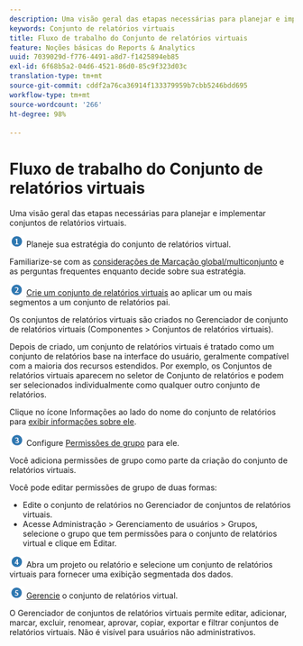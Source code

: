 ```yaml
---
description: Uma visão geral das etapas necessárias para planejar e implementar conjuntos de relatórios virtuais.
keywords: Conjunto de relatórios virtuais
title: Fluxo de trabalho do Conjunto de relatórios virtuais
feature: Noções básicas do Reports & Analytics
uuid: 7039029d-f776-4491-a8d7-f1425894eb85
exl-id: 6f68b5a2-04d6-4521-86d0-85c9f323d03c
translation-type: tm+mt
source-git-commit: cddf2a76ca36914f133379959b7cbb5246bdd695
workflow-type: tm+mt
source-wordcount: '266'
ht-degree: 98%

---
```


# Fluxo de trabalho do Conjunto de relatórios virtuais

Uma visão geral das etapas necessárias para planejar e implementar conjuntos de relatórios virtuais.

![](assets/step1_icon.png) Planeje sua estratégia do conjunto de relatórios virtual.

Familiarize-se com as [considerações de Marcação global/multiconjunto](/help/components/vrs/vrs-considerations.md) e as perguntas frequentes enquanto decide sobre sua estratégia.

![](assets/step2_icon.png) [Crie um conjunto de relatórios virtuais](/help/components/vrs/c-workflow-vrs/vrs-create.md) ao aplicar um ou mais segmentos a um conjunto de relatórios pai.

Os conjuntos de relatórios virtuais são criados no Gerenciador de conjunto de relatórios virtuais (Componentes > Conjuntos de relatórios virtuais).

Depois de criado, um conjunto de relatórios virtuais é tratado como um conjunto de relatórios base na interface do usuário, geralmente compatível com a maioria dos recursos estendidos. Por exemplo, os Conjuntos de relatórios virtuais aparecem no seletor de Conjunto de relatórios e podem ser selecionados individualmente como qualquer outro conjunto de relatórios.

Clique no ícone Informações ao lado do nome do conjunto de relatórios para [exibir informações sobre ele](/help/components/vrs/c-workflow-vrs/vrs-view.md).

![](assets/step3_icon.png) Configure [Permissões de grupo](/help/components/vrs/c-workflow-vrs/vrs-create.md) para ele.

Você adiciona permissões de grupo como parte da criação do conjunto de relatórios virtuais.

Você pode editar permissões de grupo de duas formas:

* Edite o conjunto de relatórios no Gerenciador de conjuntos de relatórios virtuais.
* Acesse Administração > Gerenciamento de usuários > Grupos, selecione o grupo que tem permissões para o conjunto de relatórios virtual e clique em Editar.

![](assets/step4_icon.png) Abra um projeto ou relatório e selecione um conjunto de relatórios virtuais para fornecer uma exibição segmentada dos dados.

![](assets/step5_icon.png) [Gerencie](/help/components/vrs/c-workflow-vrs/vrs-manage.md) o conjunto de relatórios virtual.

O Gerenciador de conjuntos de relatórios virtuais permite editar, adicionar, marcar, excluir, renomear, aprovar, copiar, exportar e filtrar conjuntos de relatórios virtuais. Não é visível para usuários não administrativos.
